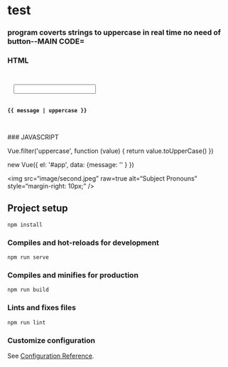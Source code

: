 # test
### program coverts strings to uppercase in real time no need of button--MAIN CODE=
### HTML
<code>
<div id="app">
  <input type="text" v-model="message" />
  <h4>{{ message | uppercase }}</h4>
</div>
</code>
### JAVASCRIPT

Vue.filter('uppercase', function (value) {
	return value.toUpperCase()
})

new Vue({
	el: '#app',
  data: {message: ''
  }
})

<img
src=“image/second.jpeg”
raw=true
alt=“Subject Pronouns”
style=“margin-right: 10px;”
/>

## Project setup
```
npm install
```

### Compiles and hot-reloads for development
```
npm run serve
```

### Compiles and minifies for production
```
npm run build
```

### Lints and fixes files
```
npm run lint
```

### Customize configuration
See [Configuration Reference](https://cli.vuejs.org/config/).

